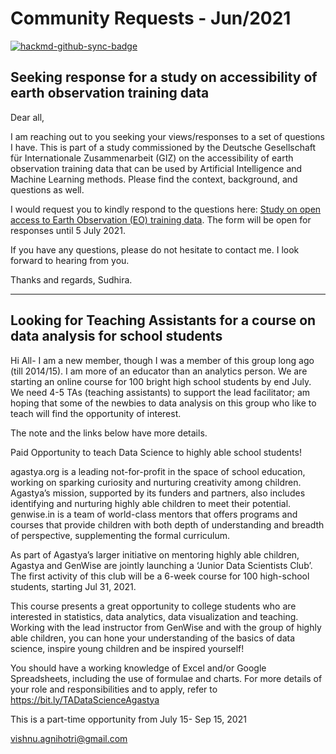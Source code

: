 # Community Requests - Jun/2021

[![hackmd-github-sync-badge](https://hackmd.io/HGDYDJkxQPSwnbqMphkMKQ/badge)](https://hackmd.io/HGDYDJkxQPSwnbqMphkMKQ)




## Seeking response for a study on accessibility of earth observation training data

Dear all,

I am reaching out to you seeking your views/responses to a set of questions I have. This is part of a study commissioned by the Deutsche Gesellschaft für Internationale Zusammenarbeit (GIZ) on the accessibility of earth observation training data that can be used by Artificial Intelligence and Machine Learning methods. Please find the context, background, and questions as well. 

I would request you to kindly respond to the questions here: [Study on open access to Earth Observation (EO) training data](https://docs.google.com/forms/d/e/1FAIpQLScPmIU8Oaap24qU1XTkl9DLWGUspqzGc7dUJ_ZnoOtNR8Ihvg/viewform). The form will be open for responses until 5 July 2021.

If you have any questions, please do not hesitate to contact me. I look forward to hearing from you. 

Thanks and regards,
Sudhira.



---
## Looking for Teaching Assistants for a course on data analysis for school students

Hi All- I am a new member, though I was a member of this group long ago (till 2014/15). I am more of an educator than an analytics person. We are starting an online course for 100 bright high school students by end July. We need 4-5 TAs (teaching assistants) to support the lead facilitator; am hoping that some of the newbies to data analysis on this group who like to teach will find the opportunity of interest. 

The note and the links below have more details.

Paid Opportunity to teach Data Science to highly able school students!

agastya.org is a leading not-for-profit in the space of school education, working on sparking curiosity and nurturing creativity among children. Agastya’s mission, supported by its funders and partners, also includes identifying and nurturing highly able children to meet their potential. genwise.in is a team of world-class mentors that offers programs and courses that provide children with both depth of understanding and breadth of perspective, supplementing the formal curriculum.

As part of Agastya’s larger initiative on mentoring highly able children, Agastya and GenWise are jointly launching a ‘Junior Data Scientists Club’. The first activity of this club will be a 6-week course for 100 high-school students, starting Jul 31, 2021.

This course presents a great opportunity to college students who are interested in statistics, data analytics, data visualization and teaching. Working with the lead instructor from GenWise and with the group of highly able children, you can hone your understanding of the basics of data science, inspire young children and be inspired yourself!

You should have a working knowledge of Excel and/or Google Spreadsheets, including the use of formulae and charts. For more details of your role and responsibilities and to apply, refer to https://bit.ly/TADataScienceAgastya

This is a part-time opportunity from July 15- Sep 15, 2021

vishnu.agnihotri@gmail.com